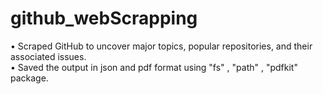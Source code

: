 # github_webScrapping 
• Scraped GitHub to uncover major topics, popular repositories, and their associated issues. <br>
• Saved the output in json and pdf format using "fs" , "path" , "pdfkit" package.

